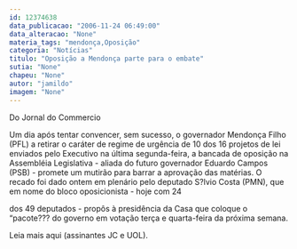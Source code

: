 ```yaml
---
id: 12374638
data_publicacao: "2006-11-24 06:49:00"
data_alteracao: "None"
materia_tags: "mendonça,Oposição"
categoria: "Notícias"
titulo: "Oposição a Mendonça parte para o embate"
sutia: "None"
chapeu: "None"
autor: "jamildo"
imagem: "None"
---
```

<p>Do Jornal do Commercio</p>

<p>Um dia ap&oacute;s tentar convencer, sem sucesso, o governador Mendon&ccedil;a Filho (PFL) a retirar o car&aacute;ter de regime de urg&ecirc;ncia de 10 dos 16 projetos de lei enviados pelo Executivo na &uacute;ltima segunda-feira, a bancada de oposi&ccedil;&atilde;o na Assembl&eacute;ia Legislativa - aliada do futuro governador Eduardo Campos (PSB) - promete um mutir&atilde;o para barrar a aprova&ccedil;&atilde;o das mat&eacute;rias. O recado foi dado ontem em plen&aacute;rio pelo deputado S?lvio Costa (PMN), que em nome do bloco oposicionista - hoje com 24</p>

<p>dos 49 deputados - prop&ocirc;s &agrave; presid&ecirc;ncia da Casa que coloque o &ldquo;pacote??? do governo em vota&ccedil;&atilde;o ter&ccedil;a e quarta-feira da pr&oacute;xima semana.</p>

<p>Leia mais aqui (assinantes JC e UOL).</p>

<p>&nbsp;</p>

